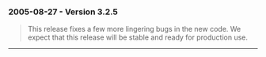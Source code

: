 ### 2005\-08\-27 \- Version 3\.2\.5


> This release fixes a few more lingering bugs in the new code.
>  We expect that this release will be stable and ready for production use.



---

